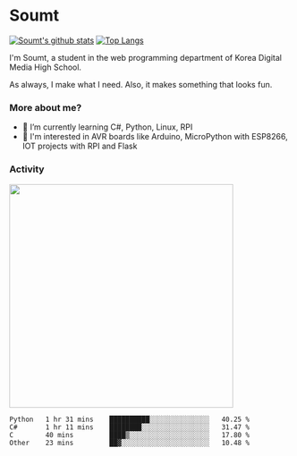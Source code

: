 # Soumt
[![Soumt's github stats](https://github-readme-stats.vercel.app/api?username=soumt-r)](https://github.com/anuraghazra/github-readme-stats)
[![Top Langs](https://github-readme-stats.vercel.app/api/top-langs/?username=soumt-r&layout=compact)](https://github.com/anuraghazra/github-readme-stats)

I'm Soumt, a student in the web programming department of Korea Digital Media High School.

As always, I make what I need. Also, it makes something that looks fun.

### More about me?
- 🌱 I’m currently learning C#, Python, Linux, RPI
- :pushpin: I'm interested in AVR boards like Arduino, MicroPython with ESP8266, IOT projects with RPI and Flask


### Activity
<img height="400" img src="https://wakatime.com/share/@5f53198d-2502-40e8-bae4-fe901451ec0b/2c50901b-547e-47bc-a3e3-6a550a1751bd.svg"></img>

<!--START_SECTION:waka-->
```text
Python   1 hr 31 mins    ██████████░░░░░░░░░░░░░░░   40.25 % 
C#       1 hr 11 mins    ████████░░░░░░░░░░░░░░░░░   31.47 % 
C        40 mins         ████▒░░░░░░░░░░░░░░░░░░░░   17.80 % 
Other    23 mins         ██▓░░░░░░░░░░░░░░░░░░░░░░   10.48 % 
```
<!--END_SECTION:waka-->


